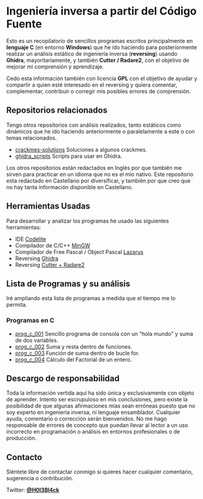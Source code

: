 # Ingeniería inversa a partir del Código Fuente

Esto es un recopilatorio de sencillos programas escritos principalmente en **lenguaje C** (en entorno **Windows**) que he ido haciendo para posteriormente realizar un análisis estático de ingeniería inversa (**reversing**) usando **Ghidra**, mayoritariamente, y también **Cutter / Radare2**, con el objetivo de mejorar mi comprensión y aprendizaje. 

Cedo esta información también con licencia **GPL** con el objetivo de ayudar y compartir a quien esté interesado en el reversing y quiera comentar, complementar, contribuir o corregir mis posibles errores de comprensión. 


## Repositorios relacionados 
Tengo otros repositorios con análisis realizados, tanto estáticos como dinámicos que he ido haciendo anteriormente o paralelamente a este o con temas relacionados.

* [crackmes-solutions](https://github.com/gabimarti/crackmes-solutions) Soluciones a algunos crackmes. 
* [ghidra_scripts](https://github.com/gabimarti/ghidra_scripts) Scripts para usar en Ghidra.

Los otros repositorios están redactados en Inglés por que también me sirven para practicar en un idioma que no es el mio nativo. Este repositorio esta redactado en Castellano por diversificar, y también por que creo que no hay tanta información disponible en Castellano.


## Herramientas Usadas

Para desarrollar y analizar los programas he usado las siguientes herramientas:

* IDE [Codelite](https://codelite.org/)
* Compilador de C/C++ [MinGW](http://www.mingw.org/)
* Compilador de Free Pascal / Object Pascal [Lazarus](https://www.lazarus-ide.org/)
* Reversing [Ghidra](https://ghidra-sre.org/)
* Reversing [Cutter + Radare2](https://cutter.re/)


## Lista de Programas y su análisis

Iré ampliando esta lista de programas a medida que el tiempo me lo permita.

### Programas en C 

* [prog_c_001](analisis/prog_c_001/prog_c_001.md) Sencillo programa de consola con un "hola mundo" y suma de dos variables.
* [prog_c_002](analisis/prog_c_002/prog_c_002.md) Suma y resta dentro de funciones.
* [prog_c_003](analisis/prog_c_003/prog_c_003.md) Función de suma dentro de bucle for.
* [prog_c_004](analisis/prog_c_004/prog_c_004.md) Cálculo del Factorial de un entero.


## Descargo de responsabilidad

Toda la información vertida aquí ha sido única y exclusivamente con objeto de aprender. Intento ser escrupuloso en mis conclusiones, pero existe la posibilidad de que algunas afirmaciones mías sean erróneas puesto que no soy experto en ingeniería inversa, ni lenguaje ensamblador. Cualquier ayuda, comentario o corrección serán bienvenidos. No me hago responsable de errores de concepto que puedan llevar al lector a un uso incorrecto en programación o análisis en entornos profesionales o de producción.


## Contacto

Siéntete libre de contactar conmigo si quieres hacer cualquier comentario, sugerencia o contribución.

Twitter: [**@H0l3Bl4ck**](https://twitter.com/H0l3Bl4ck)